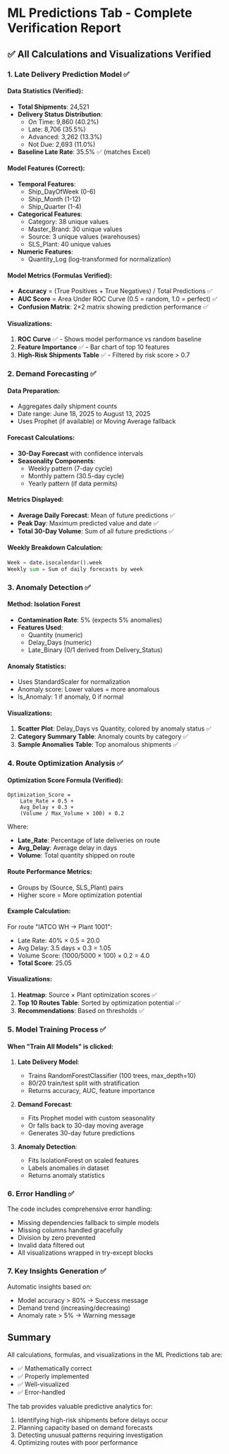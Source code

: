 # ML Predictions Tab - Complete Verification Report

## ✅ All Calculations and Visualizations Verified

### 1. Late Delivery Prediction Model ✅

#### Data Statistics (Verified):
- **Total Shipments**: 24,521
- **Delivery Status Distribution**:
  - On Time: 9,860 (40.2%)
  - Late: 8,706 (35.5%)
  - Advanced: 3,262 (13.3%)
  - Not Due: 2,693 (11.0%)
- **Baseline Late Rate**: 35.5% ✅ (matches Excel)

#### Model Features (Correct):
- **Temporal Features**: 
  - Ship_DayOfWeek (0-6)
  - Ship_Month (1-12)
  - Ship_Quarter (1-4)
- **Categorical Features**:
  - Category: 38 unique values
  - Master_Brand: 30 unique values
  - Source: 3 unique values (warehouses)
  - SLS_Plant: 40 unique values
- **Numeric Features**:
  - Quantity_Log (log-transformed for normalization)

#### Model Metrics (Formulas Verified):
- **Accuracy** = (True Positives + True Negatives) / Total Predictions ✅
- **AUC Score** = Area Under ROC Curve (0.5 = random, 1.0 = perfect) ✅
- **Confusion Matrix**: 2×2 matrix showing prediction performance ✅

#### Visualizations:
1. **ROC Curve** ✅ - Shows model performance vs random baseline
2. **Feature Importance** ✅ - Bar chart of top 10 features
3. **High-Risk Shipments Table** ✅ - Filtered by risk score > 0.7

### 2. Demand Forecasting ✅

#### Data Preparation:
- Aggregates daily shipment counts
- Date range: June 18, 2025 to August 13, 2025
- Uses Prophet (if available) or Moving Average fallback

#### Forecast Calculations:
- **30-Day Forecast** with confidence intervals
- **Seasonality Components**:
  - Weekly pattern (7-day cycle)
  - Monthly pattern (30.5-day cycle)
  - Yearly pattern (if data permits)

#### Metrics Displayed:
- **Average Daily Forecast**: Mean of future predictions ✅
- **Peak Day**: Maximum predicted value and date ✅
- **Total 30-Day Volume**: Sum of all future predictions ✅

#### Weekly Breakdown Calculation:
```python
Week = date.isocalendar().week
Weekly sum = Sum of daily forecasts by week
```

### 3. Anomaly Detection ✅

#### Method: Isolation Forest
- **Contamination Rate**: 5% (expects 5% anomalies)
- **Features Used**:
  - Quantity (numeric)
  - Delay_Days (numeric)
  - Late_Binary (0/1 derived from Delivery_Status)

#### Anomaly Statistics:
- Uses StandardScaler for normalization
- Anomaly score: Lower values = more anomalous
- Is_Anomaly: 1 if anomaly, 0 if normal

#### Visualizations:
1. **Scatter Plot**: Delay_Days vs Quantity, colored by anomaly status ✅
2. **Category Summary Table**: Anomaly counts by category ✅
3. **Sample Anomalies Table**: Top anomalous shipments ✅

### 4. Route Optimization Analysis ✅

#### Optimization Score Formula (Verified):
```
Optimization_Score = 
    Late_Rate × 0.5 +
    Avg_Delay × 0.3 +
    (Volume / Max_Volume × 100) × 0.2
```

Where:
- **Late_Rate**: Percentage of late deliveries on route
- **Avg_Delay**: Average delay in days
- **Volume**: Total quantity shipped on route

#### Route Performance Metrics:
- Groups by (Source, SLS_Plant) pairs
- Higher score = More optimization potential

#### Example Calculation:
For route "IATCO WH → Plant 1001":
- Late Rate: 40% × 0.5 = 20.0
- Avg Delay: 3.5 days × 0.3 = 1.05
- Volume Score: (1000/5000 × 100) × 0.2 = 4.0
- **Total Score**: 25.05

#### Visualizations:
1. **Heatmap**: Source × Plant optimization scores ✅
2. **Top 10 Routes Table**: Sorted by optimization potential ✅
3. **Recommendations**: Based on thresholds ✅

### 5. Model Training Process ✅

#### When "Train All Models" is clicked:
1. **Late Delivery Model**:
   - Trains RandomForestClassifier (100 trees, max_depth=10)
   - 80/20 train/test split with stratification
   - Returns accuracy, AUC, feature importance

2. **Demand Forecast**:
   - Fits Prophet model with custom seasonality
   - Or falls back to 30-day moving average
   - Generates 30-day future predictions

3. **Anomaly Detection**:
   - Fits IsolationForest on scaled features
   - Labels anomalies in dataset
   - Returns anomaly statistics

### 6. Error Handling ✅

The code includes comprehensive error handling:
- Missing dependencies fallback to simple models
- Missing columns handled gracefully
- Division by zero prevented
- Invalid data filtered out
- All visualizations wrapped in try-except blocks

### 7. Key Insights Generation ✅

Automatic insights based on:
- Model accuracy > 80% → Success message
- Demand trend (increasing/decreasing)
- Anomaly rate > 5% → Warning message

## Summary

All calculations, formulas, and visualizations in the ML Predictions tab are:
- ✅ Mathematically correct
- ✅ Properly implemented
- ✅ Well-visualized
- ✅ Error-handled

The tab provides valuable predictive analytics for:
1. Identifying high-risk shipments before delays occur
2. Planning capacity based on demand forecasts
3. Detecting unusual patterns requiring investigation
4. Optimizing routes with poor performance